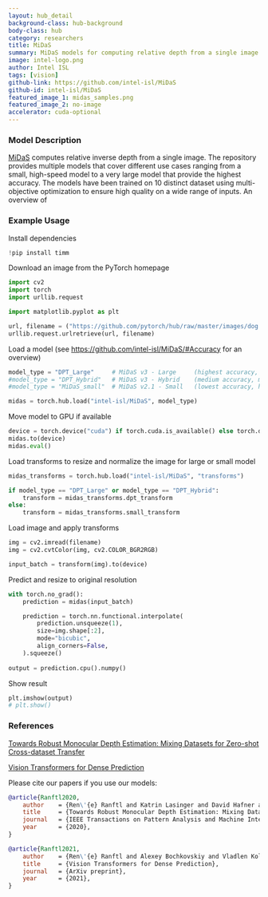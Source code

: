 ```yaml
---
layout: hub_detail
background-class: hub-background
body-class: hub
category: researchers
title: MiDaS
summary: MiDaS models for computing relative depth from a single image.
image: intel-logo.png
author: Intel ISL
tags: [vision]
github-link: https://github.com/intel-isl/MiDaS
github-id: intel-isl/MiDaS
featured_image_1: midas_samples.png
featured_image_2: no-image
accelerator: cuda-optional
---
```


### Model Description

[MiDaS](https://arxiv.org/abs/1907.01341) computes relative inverse depth from a single image. The repository provides multiple models that cover different use cases ranging from a small, high-speed model to a very large model that provide the highest accuracy. The models have been trained on 10 distinct dataset using 
multi-objective optimization to ensure high quality on a wide range of inputs. An overview of 

### Example Usage

Install dependencies
```python
!pip install timm
```

Download an image from the PyTorch homepage
```python
import cv2
import torch
import urllib.request

import matplotlib.pyplot as plt

url, filename = ("https://github.com/pytorch/hub/raw/master/images/dog.jpg", "dog.jpg")
urllib.request.urlretrieve(url, filename)
```

Load a model (see https://github.com/intel-isl/MiDaS/#Accuracy for an overview)

```python
model_type = "DPT_Large"     # MiDaS v3 - Large     (highest accuracy, slowest inference speed)
#model_type = "DPT_Hybrid"   # MiDaS v3 - Hybrid    (medium accuracy, medium inference speed)
#model_type = "MiDaS_small"  # MiDaS v2.1 - Small   (lowest accuracy, highest inference speed)

midas = torch.hub.load("intel-isl/MiDaS", model_type)
```


Move model to GPU if available
```python
device = torch.device("cuda") if torch.cuda.is_available() else torch.device("cpu")
midas.to(device)
midas.eval()
```


Load transforms to resize and normalize the image for large or small model
```python
midas_transforms = torch.hub.load("intel-isl/MiDaS", "transforms")

if model_type == "DPT_Large" or model_type == "DPT_Hybrid":
    transform = midas_transforms.dpt_transform
else:
    transform = midas_transforms.small_transform
```

Load image and apply transforms
```python
img = cv2.imread(filename)
img = cv2.cvtColor(img, cv2.COLOR_BGR2RGB)

input_batch = transform(img).to(device)
```


Predict and resize to original resolution
```python
with torch.no_grad():
    prediction = midas(input_batch)

    prediction = torch.nn.functional.interpolate(
        prediction.unsqueeze(1),
        size=img.shape[:2],
        mode="bicubic",
        align_corners=False,
    ).squeeze()
    
output = prediction.cpu().numpy()
```

Show result
```python 
plt.imshow(output)
# plt.show()
```

### References
[Towards Robust Monocular Depth Estimation: Mixing Datasets for Zero-shot Cross-dataset Transfer](https://arxiv.org/abs/1907.01341)

[Vision Transformers for Dense Prediction](https://arxiv.org/abs/2103.13413)

Please cite our papers if you use our models:
```bibtex
@article{Ranftl2020,
	author    = {Ren\'{e} Ranftl and Katrin Lasinger and David Hafner and Konrad Schindler and Vladlen Koltun},
	title     = {Towards Robust Monocular Depth Estimation: Mixing Datasets for Zero-shot Cross-dataset Transfer},
	journal   = {IEEE Transactions on Pattern Analysis and Machine Intelligence (TPAMI)},
	year      = {2020},
}
```
```bibtex
@article{Ranftl2021,
	author    = {Ren\'{e} Ranftl and Alexey Bochkovskiy and Vladlen Koltun},
	title     = {Vision Transformers for Dense Prediction},
	journal   = {ArXiv preprint},
	year      = {2021},
}
```
